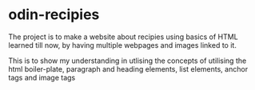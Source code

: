 # odin-recipies

The project is to make a website about recipies using basics of HTML learned till now, by having multiple webpages and images linked to it.

This is to show my understanding in utlising the concepts of utilising the html boiler-plate, paragraph and heading elements, list elements, anchor tags and image tags

